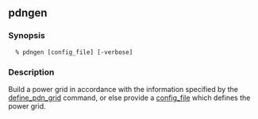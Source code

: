 ## pdngen

### Synopsis 
```
  % pdngen [config_file] [-verbose]
```

### Description
Build a power grid in accordance with the information specified by the [define_pdn_grid](define_pdn_grid.md) command, or else provide a [config_file](PDN.md) which defines the power grid.


